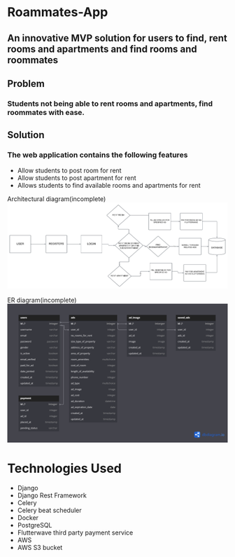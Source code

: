 # Roammates-App
## An innovative MVP solution for users to find, rent rooms and apartments and find rooms and roommates 

## Problem
### Students not being able to rent rooms and apartments, find roommates with ease.

## Solution 
### The web application contains the following features 
- Allow students to post room for rent 
- Allow students to post apartment for rent 
- Allows students to find available rooms and apartments for rent

Architectural diagram(incomplete)
![](https://github.com/Benji918/Roammates-App/blob/main/ROAMMATES%20APP.png)

ER diagram(incomplete)
![](https://github.com/Benji918/Roammates-App/blob/main/Roommates%20ER%20diagram.png)

# Technologies Used
- Django
- Django Rest Framework
- Celery
- Celery beat scheduler
- Docker
- PostgreSQL
- Flutterwave third party payment service
- AWS
- AWS S3 bucket 
